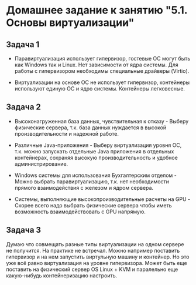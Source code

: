 # Домашнее задание к занятию "5.1. Основы виртуализации"

## Задача 1

- Паравиртуализация использует гипервизор, гостевые ОС могут быть как Windows так и Linux. Нет зависимости от ядра системы.
Для работы с гипервизором необходимы специальные драйверы (Virtio).

- Виртуализации на основе ОС не использует гипервизор, контейнеры используют единую ОС и ядро системы. 
Контейнеры легковесные. 


## Задача 2

 - Высоконагруженная база данных, чувствительная к отказу - 
Выберу физические сервера, т.к. база данных нуждается в высокой производительности и надежной работе.

- Различные Java-приложения - 
Выберу виртуализация уровня ОС, т.к. можно запускать отдельные Java приложения в отдельных контейнерах, сохраняя высокую производительность и удобное администрирование.

- Windows системы для использования Бухгалтерским отделом - 
Можно выбрать паравиртуализацию, т.к. нет необходимости прямого взаимодействия с железом и ядром сервера.

- Системы, выполняющие высокопроизводительные расчеты на GPU - 
Скорее всего надо выбрать физические сервера чтобы иметь возможность взаимодействовать с GPU напрямую.


## Задача 3

Думаю что совмещать разные типы виртуализации на одном сервере не получится.
На практике не встречал.
Можно например поставить гипервизор и на нем запустить виртульную машину и контейнер.
Но это уже всё равно виртуализация на уровне гипервизора.
Может быть еще поставить на физический сервер OS Linux + KVM и паралельно еще какую-нибудь контейнеризацию настроить.

